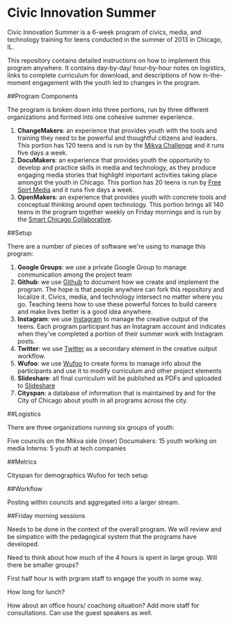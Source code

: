 Civic Innovation Summer
=======================

Civic Innovation Summer is a 6-week program of civics, media, and technology training for teens conducted in the summer of 2013 in Chicago, IL.

This repository contains detailed instructions on how to implement this program anywhere. It contains day-by-day/ hour-by-hour notes on logistics, links to complete curriculum for download, and descriptions of how in-the-moment engagement with the youth led to changes in the program.

##Program Components

The program is broken down into three portions, run by three different organizations and formed into one cohesive summer experience.

1. **ChangeMakers**: an experience that provides youth with the tools and training they need to be powerful and thoughtful citizens and leaders. This portion has 120 teens and is run by the [Mikva Challenge](http://www.mikvachallenge.org/summer/) and it runs five days a week.
2. **DocuMakers**: an experience that provides youth the opportunity to develop and practice skills in media and technology, as they produce engaging media stories that highlight important activities taking place amongst the youth in Chicago. This portion has 20 teens is run by [Free Spirt Media](http://www.freespiritmedia.org/) and it runs five days a week. 
3. **OpenMakers**: an experience that provides youth with concrete tools and conceptual thinking around open technology. This portion brings all 140 teens in the program together weekly on Friday mornings and is run by the [Smart Chicago Collaborative](http://www.smartchicagocollaborative.org/).

##Setup

There are a number of pieces of software we're using to manage this program:

1. **Google Groups**: we use a private Google Group to manage communication among the project team
2. **Github**: we use [Github](https://github.com/smartchicago/civic-innovation-summer/) to document how we create and implement the program. The hope is that people anywhere can fork this repository and localize it. Civics, media, and technology intersect no matter where you go. Teaching teens how to use these powerful forces to build careers and make lives better is a good idea anywhere.
3. **Instagram**: we use [Instagram](http://instagram.com/) to manage the creative output of the teens. Each program participant has an Instagram account and indicates when they've completed a portion of their summer work with Instagram posts.
4. **Twitter**: we use [Twitter](https://twitter.com/) as a secondary element in the creative output workflow.
5. **Wufoo**: we use [Wufoo](http://www.wufoo.com/) to create forms to manage info about the participants and use it to modify curriculum and other project elements
6. **Slideshare**: all final curriculum will be published as PDFs and uploaded to [Slideshare](http://www.wufoo.com/)
7. **Cityspan**: a database of information that is maintained by and for the City of Chicago about youth in all programs across the city.


##Logistics

There are three organizations running six groups of youth:

Five councils on the Mikva side (inser)
Documakers: 15 youth working on media
Interns: 5 youth at tech companies

##Metrics

Cityspan for demographics
Wufoo for tech setup

##Workflow

Posting within councils and aggregated into a larger stream.

##Friday morning sessions

Needs to be done in the context of the overall program. We will review and be simpatico with the pedagogical system that the programs have developed.

Need to think about how much of the 4 hours is spent in large group. Will there be smaller groups?

First half hour is with prgram staff to engage the youth in some way.

How long for lunch?

How about an office hours/ coachong situation? Add more staff for consultations. Can use the guest speakers as well.
